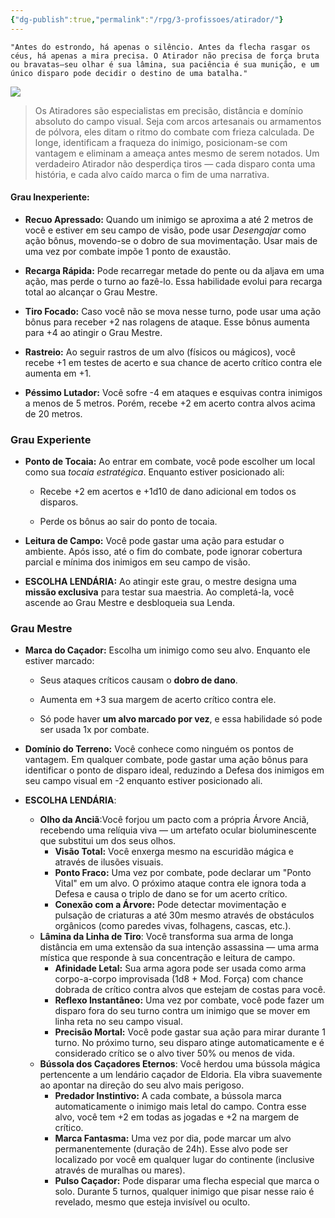 ```yaml
---
{"dg-publish":true,"permalink":"/rpg/3-profissoes/atirador/"}
---
```



```
"Antes do estrondo, há apenas o silêncio. Antes da flecha rasgar os céus, há apenas a mira precisa. O Atirador não precisa de força bruta ou bravatas—seu olhar é sua lâmina, sua paciência é sua munição, e um único disparo pode decidir o destino de uma batalha."
```


![](https://i.imgur.com/65H008C.png)

>Os Atiradores são especialistas em precisão, distância e domínio absoluto do campo visual. Seja com arcos artesanais ou armamentos de pólvora, eles ditam o ritmo do combate com frieza calculada. De longe, identificam a fraqueza do inimigo, posicionam-se com vantagem e eliminam a ameaça antes mesmo de serem notados. Um verdadeiro Atirador não desperdiça tiros — cada disparo conta uma história, e cada alvo caído marca o fim de uma narrativa.
#### Grau Inexperiente:

- **Recuo Apressado:** Quando um inimigo se aproxima a até 2 metros de você e estiver em seu campo de visão, pode usar _Desengajar_ como ação bônus, movendo-se o dobro de sua movimentação. Usar mais de uma vez por combate impõe 1 ponto de exaustão.
    
- **Recarga Rápida:** Pode recarregar metade do pente ou da aljava em uma ação, mas perde o turno ao fazê-lo. Essa habilidade evolui para recarga total ao alcançar o Grau Mestre.
    
- **Tiro Focado:** Caso você não se mova nesse turno, pode usar uma ação bônus para receber +2 nas rolagens de ataque. Esse bônus aumenta para +4 ao atingir o Grau Mestre.
    
- **Rastreio:** Ao seguir rastros de um alvo (físicos ou mágicos), você recebe +1 em testes de acerto e sua chance de acerto crítico contra ele aumenta em +1.
    
- **Péssimo Lutador:** Você sofre -4 em ataques e esquivas contra inimigos a menos de 5 metros. Porém, recebe +2 em acerto contra alvos acima de 20 metros.

### **Grau Experiente**

- **Ponto de Tocaia:** Ao entrar em combate, você pode escolher um local como sua _tocaia estratégica_. Enquanto estiver posicionado ali:
    
    - Recebe +2 em acertos e +1d10 de dano adicional em todos os disparos.
        
    - Perde os bônus ao sair do ponto de tocaia.
        
- **Leitura de Campo:** Você pode gastar uma ação para estudar o ambiente. Após isso, até o fim do combate, pode ignorar cobertura parcial e mínima dos inimigos em seu campo de visão.
    
- **ESCOLHA LENDÁRIA:** Ao atingir este grau, o mestre designa uma **missão exclusiva** para testar sua maestria. Ao completá-la, você ascende ao Grau Mestre e desbloqueia sua Lenda.
### **Grau Mestre**

- **Marca do Caçador:** Escolha um inimigo como seu alvo. Enquanto ele estiver marcado:
    
    - Seus ataques críticos causam o **dobro de dano**.
        
    - Aumenta em +3 sua margem de acerto crítico contra ele.
        
    - Só pode haver **um alvo marcado por vez**, e essa habilidade só pode ser usada 1x por combate.
        
- **Domínio do Terreno:** Você conhece como ninguém os pontos de vantagem. Em qualquer combate, pode gastar uma ação bônus para identificar o ponto de disparo ideal, reduzindo a Defesa dos inimigos em seu campo visual em -2 enquanto estiver posicionado ali.

- **ESCOLHA LENDÁRIA**:
	
	- **Olho da Anciã**:Você forjou um pacto com a própria Árvore Anciã, recebendo uma relíquia viva — um artefato ocular bioluminescente que substitui um dos seus olhos.
		- **Visão Total:** Você enxerga mesmo na escuridão mágica e através de ilusões visuais.
		- **Ponto Fraco:** Uma vez por combate, pode declarar um "Ponto Vital" em um alvo. O próximo ataque contra ele ignora toda a Defesa e causa o triplo de dano se for um acerto crítico.
		- **Conexão com a Árvore:** Pode detectar movimentação e pulsação de criaturas a até 30m mesmo através de obstáculos orgânicos (como paredes vivas, folhagens, cascas, etc.).
	- **Lâmina da Linha de Tiro**: Você transforma sua arma de longa distância em uma extensão da sua intenção assassina — uma arma mística que responde à sua concentração e leitura de campo.
		- **Afinidade Letal:** Sua arma agora pode ser usada como arma corpo-a-corpo improvisada (1d8 + Mod. Força) com chance dobrada de crítico contra alvos que estejam de costas para você.
		- **Reflexo Instantâneo:** Uma vez por combate, você pode fazer um disparo fora do seu turno contra um inimigo que se mover em linha reta no seu campo visual.
		- **Precisão Mortal:** Você pode gastar sua ação para mirar durante 1 turno. No próximo turno, seu disparo atinge automaticamente e é considerado crítico se o alvo tiver 50% ou menos de vida.
	- **Bússola dos Caçadores Eternos**: Você herdou uma bússola mágica pertencente a um lendário caçador de Eldoria. Ela vibra suavemente ao apontar na direção do seu alvo mais perigoso.
		- **Predador Instintivo:** A cada combate, a bússola marca automaticamente o inimigo mais letal do campo. Contra esse alvo, você tem +2 em todas as jogadas e +2 na margem de crítico.
		- **Marca Fantasma:** Uma vez por dia, pode marcar um alvo permanentemente (duração de 24h). Esse alvo pode ser localizado por você em qualquer lugar do continente (inclusive através de muralhas ou mares).
		- **Pulso Caçador:** Pode disparar uma flecha especial que marca o solo. Durante 5 turnos, qualquer inimigo que pisar nesse raio é revelado, mesmo que esteja invisível ou oculto.








